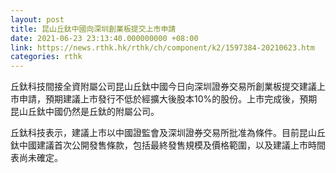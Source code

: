 ```yaml
---
layout: post
title: 昆山丘鈦中國向深圳創業板提交上市申請
date: 2021-06-23 23:13:40.000000000 +08:00
link: https://news.rthk.hk/rthk/ch/component/k2/1597384-20210623.htm
categories: rthk
---
```


丘鈦科技間接全資附屬公司昆山丘鈦中國今日向深圳證券交易所創業板提交建議上市申請，預期建議上市發行不低於經擴大後股本10%的股份。上市完成後，預期昆山丘鈦中國仍然是丘鈦的附屬公司。

丘鈦科技表示，建議上市以中國證監會及深圳證券交易所批准為條件。目前昆山丘鈦中國建議首次公開發售條款，包括最終發售規模及價格範圍，以及建議上市時間表尚未確定。
